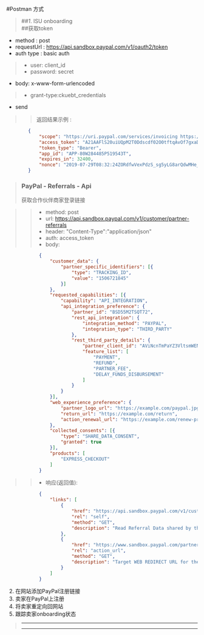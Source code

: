 #Postman 方式
>##_1_. ISU onboarding  
>##获取token

* method : post
* requestUrl : <https://api.sandbox.paypal.com/v1/oauth2/token>
* auth type : basic auth

>* user: client_id
>* password: secret

* body: x-www-form-urlencoded

>* grant-type:ckuebt_credentials

* send

>> 返回结果示例 :

```json
		{
			"scope": "https://uri.paypal.com/services/invoicing https://uri.paypal.com/services/disputes/read-buyer https://uri.paypal.com/services/payments/realtimepayment https://uri.paypal.com/services/disputes/update-seller https://uri.paypal.com/services/payments/payment/authcapture openid https://uri.paypal.com/services/disputes/read-seller https://uri.paypal.com/services/payments/refund https://api.paypal.com/v1/vault/credit-card https://api.paypal.com/v1/payments/.* https://uri.paypal.com/payments/payouts https://api.paypal.com/v1/vault/credit-card/.* https://uri.paypal.com/services/subscriptions https://uri.paypal.com/services/applications/webhooks",
			"access_token": "A21AAFlS20uiUQpM2T0Ddscdf02O0tftqAvOf7gxaDVkZbNs40OVNQ2Aiaz4jpNSqIXgqFr1rlxFNgEMHkttqkkvlqzBhbCrA",
			"token_type": "Bearer",
			"app_id": "APP-80W284485P519543T",
			"expires_in": 32400,
			"nonce": "2019-07-29T08:32:24ZORdfwVexPdzS_sg5yLG8arQdwMHe_0_SMAceS49uhpo"
		}
```

>### PayPal - Referrals - Api
> 获取合作伙伴商家登录链接

>> * method: post
>> * url: <https://api.sandbox.paypal.com/v1/customer/partner-referrals> 
>> * header: "Content-Type":"application/json"
>> * auth: access_token
>> * body: 
```json
			{
				"customer_data": {
					"partner_specific_identifiers": [{
						"type": "TRACKING_ID",
						"value": "1506721845"
					}]
				},
				"requested_capabilities": [{
					"capability": "API_INTEGRATION",
					"api_integration_preference": {
						"partner_id": "BSD55M2TSQT72",
						"rest_api_integration": {
							"integration_method": "PAYPAL",
							"integration_type": "THIRD_PARTY"
						},
						"rest_third_party_details": {
							"partner_client_id": "AViNcnTmPaYZ3VltsmWEN3UmogFcZnjKsnqaitDo2cHrEEl1Rlns4GSz36CSUl69q9eADJwEItR0Rq7M",
							"feature_list": [
								"PAYMENT",
								"REFUND",
								"PARTNER_FEE",
								"DELAY_FUNDS_DISBURSEMENT"
							]
						}
					}
				}],
				"web_experience_preference": {
					"partner_logo_url": "https://example.com/paypal.jpg",
					"return_url": "https://example.com/return",
					"action_renewal_url": "https://example.com/renew-prefill-url"
				},
				"collected_consents": [{
					"type": "SHARE_DATA_CONSENT",
					"granted": true
				}],
				"products": [
					"EXPRESS_CHECKOUT"
				]
			}
```
>> * 响应(返回值):
```json
			{
				"links": [
					{
						"href": "https://api.sandbox.paypal.com/v1/customer/partner-referrals/ZmI2MmRlMDYtZjc1NS00MDcxLWFiZjItMTE1YWQ5NmE5MWM2ZTUvM2YvQTVhL0ZremJjYjlkWmJwUVo4UENSb09wMEUzZHdTdHZKN0t3UT12MQ==",
						"rel": "self",
						"method": "GET",
						"description": "Read Referral Data shared by the Caller."
					},
					{
						"href": "https://www.sandbox.paypal.com/partnerexp/appEntry?referralToken=ZmI2MmRlMDYtZjc1NS00MDcxLWFiZjItMTE1YWQ5NmE5MWM2ZTUvM2YvQTVhL0ZremJjYjlkWmJwUVo4UENSb09wMEUzZHdTdHZKN0t3UT12MQ==&context_token=6974158649867448320",
						"rel": "action_url",
						"method": "GET",
						"description": "Target WEB REDIRECT URL for the next action. Customer should be redirected to this URL in the browser."
					}
				]
			}
```




2. 在网站添加PayPal注册链接
3. 卖家在PayPal上注册
4. 将卖家重定向回网站
5. 跟踪卖家onboarding状态

> **********************************************************
> ----------------------------------------------------------

